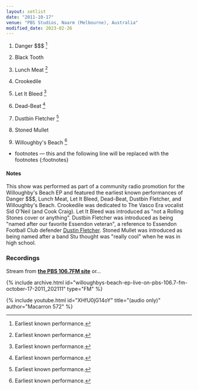 ```yaml
---
layout: setlist
date: "2011-10-17"
venue: "PBS Studios, Naarm (Melbourne), Australia"
modified_date: 2023-02-26
---
```


 1. Danger $$$ [^1]

 2. Black Tooth

 3. Lunch Meat [^1]

 4. Crookedile

 5. Let It Bleed [^1]

 6. Dead-Beat [^1]

 7. Dustbin Fletcher [^1]

 8. Stoned Mullet

 9. Willoughby's Beach [^1]

[^1]: Earliest known performance.
* footnotes — this and the following line will be replaced with the footnotes
{:footnotes}


#### Notes

This show was performed as part of a community radio promotion for the Willoughby's Beach EP and featured the earliest known performances of Danger $$$, Lunch Meat, Let It Bleed, Dead-Beat, Dustbin Fletcher, and Willoughby's Beach. Crookedile was dedicated to The Vasco Era vocalist Sid O'Neil (and Cook Craig). Let It Bleed was introduced as "not a Rolling Stones cover or anything". Dustbin Fletcher was introduced as being "named after our favorite Essendon veteran", a reference to Essendon Football Club defender [Dustin Fletcher](https://en.wikipedia.org/wiki/Dustin_Fletcher). Stoned Mullet was introduced as being named after a band Stu thought was "really cool" when he was in high school.

### Recordings

Stream from **[the PBS 106.7FM site](https://www.pbsfm.org.au/news/king-gizzard-and-lizard-wizard?fbclid=IwAR2vRNJ-9sqUqpGtg3F1gRqE49-f_D-ZXzSh_3_PgRKJI7aLTrArQ-WQUJQ)** or...

{% include archive.html id="willoughbys-beach-ep-live-on-pbs-106.7-fm-october-17-2011_202111" type="FM" %}

{% include youtube.html id="XHfU0jG14oY" title="(audio only)" author="Macarron 572" %}
